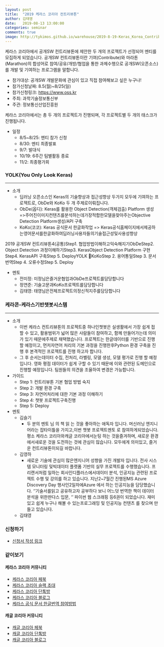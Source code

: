 ```yaml
---
layout: post
title:  "2019 케라스 코리아 컨트리뷰톤"
author: 김태영
date:   2019-08-13 13:00:00
categories: seminar
comments: true
image: http://tykimos.github.io/warehouse/2019-8-19-Keras_Korea_Contributon_2019_title.png
---
```


케라스 코리아에서 공개SW 컨트리뷰톤에 제안한 두 개의 프로젝트가 선정되어 멘티를 모집하게 되었습니다. 공개SW 컨트리뷰톤이란 기여(Contribute)와 마라톤(Marathon)의 합성어로 참여/공유/개방/협업을 통한 과제수행으로 공개SW(오픈소스)를 개발 및 기여하는 프로그램을 말합니다.

* 참가대상: 공개SW 개발문화에 관심이 있고 직접 참여해보고 싶은 누구나!
* 참가신청날짜: 8.5(월)~8/25(일)
* 참가신청링크: https://www.oss.kr
* 주최: 과학기술정보통신부
* 주관: 정보통신산업진흥원

케라스 코리아에서는 총 두 개의 프로젝트가 진행되며, 각 프로젝트별 두 개의 태스크가 진행됩니다. 

* 일정
    * 8/5~8/25: 멘티 참가 신청
    * 8/30: 멘티 최종발표
    * 9/7: 발대식
    * 10/19: 6주간 팀별활동 종료
    * 11/2: 최종평가회

### YOLK(You Only Look Keras)
---

* 소개
    * 딥러닝 오픈소스인 Keras의 기술향상과 접근성향상 두가지 모두에 기여하는 프로젝트로, ObDe와 KoKo 두 개 주제로이뤄집니다.
    * ObDe(옵디): Keras를 활용한 Object Detection(객체검출) Platform 생성=>주어진이미지컨텐츠를분석하는데가장적합한모델을찾아주는Objective Detection Platform생성/API 구축
    * KoKo(코코): Keras 공식문서 한글화작업 => Keras공식홈페이지에서제공하는영어문서를한글화하여딥러닝사용자들의기술접근성및사용성향상

2019 공개SW 컨트리뷰톤4(공통)Step1. 협업방법이해하고익숙해지기ObDeStep2. Object Detection 과정이해하기Step3. KerasObject Detection Platform 구현Step4. KerasAPI 구축Step 5. DeployYOLK KoKoStep 2. 용어통일Step 3. 문서번역Step 4. 오류수정Step 5. Deploy

* 멘토
    * 전미정: 미정님은즐거운협업과ObDe프로젝트를담당합니다
    * 정연준: 기술고문과KoKo프로젝트를담당합니다
    * 김태영: 태영님은전체프로젝트의정신적지주를담당합니다

### 케라콘-케라스기반챗봇시스템
---

* 소개
    * 이번 케라스 컨트리뷰톤의 프로젝트중 하나인챗봇은 실생활에서 가장 쉽게 접할 수 있고, 활용범위가 넓어 많은 사람들이 참여하고, 함께 만들어가는데 의미가 있기 때문에주제로 채택했습니다. 프로젝트는 한글데이터를 기반으로 진행 할 예정이고, 먼저자연어 처리의 기본 과정을 진행한후Python 환경 구축을 진행 후 본격적인 프로젝트를 진행 하고자 합니다. 
    * 그 후 순서는데이터 수집, 전처리, 라벨링, 모델 생성, 모델 평가로 진행 할 예정입니다. 영화 평점 데이터가 쉽게 구할 수 있기 때문에 이와 관련된 도메인으로 진행할 예정입니다. 팀원들의 의견을 조율하여 변경은 가능합니다.
* 가이드
    * Step 1: 컨트리뷰톤 기본 협업 방법 숙지
    * Step 2: 개발 환경 구축
    * Step 3: 자연어처리에 대한 기본 과정 이해하기
    * Step 4: 챗봇 프로젝트구축진행
    * Step 5: Deploy
* 멘토
    * 김슬기
        * 두 분의 멘토 님  의 책 읽 는 것을  좋아하는  애독자 입니다. 머신러닝 엔지니어라는 잡타이틀을 가지고,이번 챗봇 프로젝트멘토 로 참여하게되었습니다. 평소 케라스 코리아와캐글 코리아에서눈팅 하는 것을즐겨하며, 새로운 환경에서새로운 것을 도전하는 것에 관심이 많습니다. 모두에게 의미있고, 즐거운  컨트리뷰톤이되길 바랍니다.
    * 김영하
        * 새로운 기술에 관심이 많은엔지니어 성향을 가진 개발자 입니다. 전사 시스템 모니터링 및빅데이터  플랫폼  기반의 실무 프로젝트를 수행했습니다. 프리랜서처럼 일하는 회사인디플러스에서데이터 분석, 인공지능 관련된 프로젝트 수행 및 강의를 하고 있습니다. 지난2~7월간 진행된MS Azure Discovery Day 행사인2일차에Azure 에서 하는 인공지능을 담당했습니다. ‘’기술서를읽고 공유하고자 공부하다 보니 어느덧 번역한 책이 데이터 분석을 위한판다스 입문, ‘’     파이썬 웹  스크래핑 등6권이 되었습니다. 재미있고 쉽게 누구나 해볼 수 있는프로그래밍 및 인공지능 컨텐츠 를 찾으며 만들고 있습니다.
    * 김태영

### 신청하기

* [신청서 작성 링크](https://www.oss.kr)

### 같이보기

#### 케라스 코리아 커뮤니티

* [케라스 코리아 페북](https://www.facebook.com/groups/KerasKorea/)
* [케라스 코리아 슬랙 초대](https://join.slack.com/t/keraskorea/shared_invite/enQtNTUzMTUxMzIyMzg4LWQ3YmQ1YTdmNTYxOTAwZTExNmFmOGM3M2QyMjIyNzYwYTY2YTY2ZjBlNDNlZDdmMTU0NGVjYzFkMWYxNzE0ZDA)
* [케라스 코리아 단톡방](https://open.kakao.com/o/g93MSBV)
* [케라스 코리아 블로그](http://keraskorea.github.io)
* [케라스 공식 문서 한글번역 참여방법](https://tykimos.github.io/2019/02/06/Contribution_of_Keras_Document_to_Korean_Translation/)

#### 캐글 코리아 커뮤니티

* [캐글 코리아 페북](https://www.facebook.com/groups/KaggleKoreaOpenGroup/)
* [캐글 코리아 단톡방](https://open.kakao.com/o/gP24T89)
* [캐글 코리아 블로그](https://kaggle-kr.tistory.com/)
